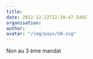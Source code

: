 ```yaml
---
title: 
date: 2022-12-22T22:39:47.540Z
organisation: 
author: 
avatar: "/img/pays/SN.svg"
---
```


Non au 3 ème mandat